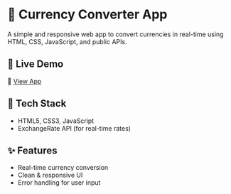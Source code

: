 # 💱 Currency Converter App

A simple and responsive web app to convert currencies in real-time using HTML, CSS, JavaScript, and public APIs.



## 🚀 Live Demo  
🔗 [View App](https://rupeshborse17.github.io/Currency_Converter_app/)


## 🔧 Tech Stack

- HTML5, CSS3, JavaScript  
- ExchangeRate API (for real-time rates)


## ✨ Features

- Real-time currency conversion  
- Clean & responsive UI  
- Error handling for user input







